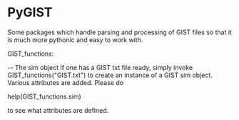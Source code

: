 # PyGIST
Some packages which handle parsing and processing of GIST files so that it is much more pythonic and easy to work with.



GIST_functions:

-- The sim object
If one has a GIST txt file ready, simply invoke GIST_functions("GIST.txt") to create an instance of a GIST sim object. 
Various attributes are added. Please do 

  help(GIST_functions.sim)
  
to see what attributes are defined.
